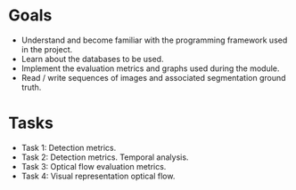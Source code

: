 # Goals
- Understand and become familiar with the programming framework used in the project.
- Learn about the databases to be used.
- Implement the evaluation metrics and graphs used during the module.
- Read / write sequences of images and associated segmentation ground truth.

# Tasks
- Task 1: Detection metrics.
- Task 2: Detection metrics. Temporal analysis.
- Task 3: Optical flow evaluation metrics.
- Task 4: Visual representation optical flow.
